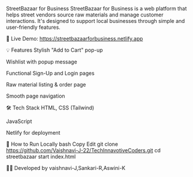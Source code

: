 StreetBazaar for Business
StreetBazaar for Business is a web platform that helps street vendors source raw materials and manage customer interactions. It's designed to support local businesses through simple and user-friendly features.

🔗 Live Demo: https://streetbazaarforbusiness.netlify.app

💡 Features
Stylish "Add to Cart" pop-up

Wishlist with popup message

Functional Sign-Up and Login pages

Raw material listing & order page

Smooth page navigation

🛠 Tech Stack
HTML, CSS (Tailwind)

JavaScript

Netlify for deployment

🚀 How to Run Locally
bash
Copy
Edit
git clone https://github.com/Vaishnavi-J-22/TechInnavotiveCoders.git
cd streetbazaar
start index.html

👩‍💻 Developed by
vaishnavi-J,Sankari-R,Aswini-K
